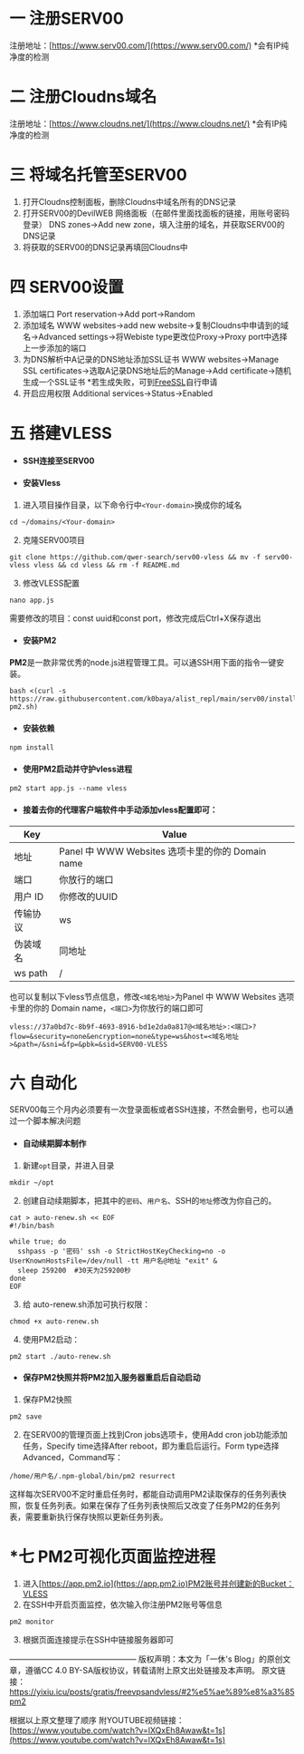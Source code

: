 #     一  注册SERV00
  注册地址：[https://www.serv00.com/](https://www.serv00.com/)
  *会有IP纯净度的检测


#    二  注册Cloudns域名
  注册地址：[https://www.cloudns.net/](https://www.cloudns.net/)
  *会有IP纯净度的检测


#    三  将域名托管至SERV00

1. 打开Cloudns控制面板，删除Cloudns中域名所有的DNS记录
2. 打开SERV00的DevilWEB 网络面板（在邮件里面找面板的链接，用账号密码登录）
DNS zones->Add new zone，填入注册的域名，并获取SERV00的DNS记录
3. 将获取的SERV00的DNS记录再填回Cloudns中


#    四  SERV00设置

1. 添加端口  Port reservation->Add port->Random
2. 添加域名  WWW websites->add new website->复制Cloudns中申请到的域名->Advanced settings->将Webiste type更改位Proxy->Proxy port中选择上一步添加的端口
3. 为DNS解析中A记录的DNS地址添加SSL证书 WWW websites->Manage SSL certificates->选取A记录DNS地址后的Manage->Add certificate->随机生成一个SSL证书
*若生成失败，可到[FreeSSL](https://freessl.cn/)自行申请
4. 开启应用权限  Additional services->Status->Enabled


#    五  搭建VLESS

- ####  SSH连接至SERV00

- ####  安装Vless

1. 进入项目操作目录，以下命令行中`<Your-domain>`换成你的域名

```shell
cd ~/domains/<Your-domain>
``` 

2. 克隆SERV00项目

```shell
git clone https://github.com/qwer-search/serv00-vless && mv -f serv00-vless vless && cd vless && rm -f README.md
``` 

3. 修改VLESS配置

```shell
nano app.js
``` 
需要修改的项目：const uuid和const port，修改完成后Ctrl+X保存退出

- ####  安装PM2

**PM2**是一款非常优秀的node.js进程管理工具。可以通SSH用下面的指令一键安装。

```
bash <(curl -s https://raw.githubusercontent.com/k0baya/alist_repl/main/serv00/install-pm2.sh)
``` 

- ####  安装依赖

```shell
npm install
``` 

- ####  使用PM2启动并守护vless进程

```shell
pm2 start app.js --name vless
``` 


- ####  接着去你的代理客户端软件中手动添加vless配置即可：

| Key | Value |
|--------|--------|
| 地址 | Panel 中 WWW Websites 选项卡里的你的 Domain name |
| 端口 | 你放行的端口 |
| 用户 ID | 你修改的UUID |
| 传输协议 | ws |
| 伪装域名 | 同地址 |
| ws path | / | 

也可以复制以下vless节点信息，修改`<域名地址>`为Panel 中 WWW Websites 选项卡里的你的 Domain name，`<端口>`为你放行的端口即可

```shell
vless://37a0bd7c-8b9f-4693-8916-bd1e2da0a817@<域名地址>:<端口>?flow=&security=none&encryption=none&type=ws&host=<域名地址>&path=/&sni=&fp=&pbk=&sid=SERV00-VLESS
``` 

#    六  自动化

SERV00每三个月内必须要有一次登录面板或者SSH连接，不然会删号，也可以通过一个脚本解决问题

- ####  自动续期脚本制作

1. 新建`opt`目录，并进入目录

```shell
mkdir ~/opt
``` 

2. 创建自动续期脚本，把其中的`密码`、`用户名`、SSH的`地址`修改为你自己的。

```shell
cat > auto-renew.sh << EOF
#!/bin/bash

while true; do
  sshpass -p '密码' ssh -o StrictHostKeyChecking=no -o UserKnownHostsFile=/dev/null -tt 用户名@地址 "exit" &
  sleep 259200  #30天为259200秒
done
EOF
``` 

3. 给 auto-renew.sh添加可执行权限：

```shell
chmod +x auto-renew.sh
``` 

4. 使用PM2启动：

```shell
pm2 start ./auto-renew.sh
``` 

- ####  保存PM2快照并将PM2加入服务器重启后自动启动

1. 保存PM2快照

```shell
pm2 save
``` 

2. 在SERV00的管理页面上找到Cron jobs选项卡，使用Add cron job功能添加任务，Specify time选择After reboot，即为重启后运行。Form type选择Advanced，Command写：

```shell
/home/用户名/.npm-global/bin/pm2 resurrect
``` 

这样每次SERV00不定时重启任务时，都能自动调用PM2读取保存的任务列表快照，恢复任务列表。如果在保存了任务列表快照后又改变了任务PM2的任务列表，需要重新执行保存快照以更新任务列表。

#    *七  PM2可视化页面监控进程

1. 进入[https://app.pm2.io](https://app.pm2.io)PM2账号并创建新的Bucket：VLESS
2. 在SSH中开启页面监控，依次输入你注册PM2账号等信息

```shell
pm2 monitor
``` 

3. 根据页面连接提示在SSH中链接服务器即可


————————————————
版权声明：本文为「一休's Blog」的原创文章，遵循CC 4.0 BY-SA版权协议，转载请附上原文出处链接及本声明。
原文链接：https://yixiu.icu/posts/gratis/freevpsandvless/#2%e5%ae%89%e8%a3%85pm2


根据以上原文整理了顺序
附YOUTUBE视频链接：[https://www.youtube.com/watch?v=lXQxEh8Awaw&t=1s](https://www.youtube.com/watch?v=lXQxEh8Awaw&t=1s)